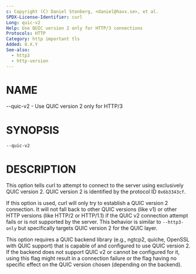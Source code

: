 ```yaml
---
c: Copyright (C) Daniel Stenberg, <daniel@haxx.se>, et al.
SPDX-License-Identifier: curl
Long: quic-v2
Help: Use QUIC version 2 only for HTTP/3 connections
Protocols: HTTP
Category: http important tls
Added: 8.X.Y
See-also:
  - http3
  - http-version
---
```

# NAME

--quic-v2 - Use QUIC version 2 only for HTTP/3

# SYNOPSIS

`--quic-v2`

# DESCRIPTION

This option tells curl to attempt to connect to the server using exclusively
QUIC version 2. QUIC version 2 is identified by the protocol ID `0x6b3343cf`.

If this option is used, curl will only try to establish a QUIC version 2
connection. It will not fall back to other QUIC versions (like v1) or other
HTTP versions (like HTTP/2 or HTTP/1.1) if the QUIC v2 connection attempt
fails or is not supported by the server. This behavior is similar to
`--http3-only` but specifically targets QUIC version 2 for the QUIC layer.

This option requires a QUIC backend library (e.g., ngtcp2, quiche, OpenSSL
with QUIC support) that is capable of and configured to use QUIC version 2.
If the backend does not support QUIC v2 or cannot be configured for it, using
this flag might result in a connection failure or the flag having no specific
effect on the QUIC version chosen (depending on the backend).
